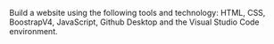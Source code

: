 Build a website using the following tools and technology: HTML, CSS, BoostrapV4, JavaScript, Github Desktop and the Visual Studio Code environment.